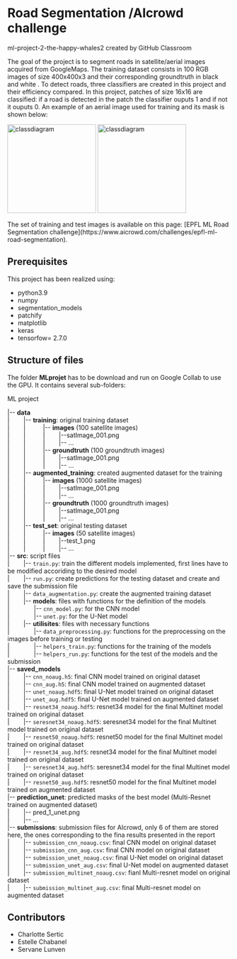 # Road Segmentation /AIcrowd challenge
ml-project-2-the-happy-whales2 created by GitHub Classroom

The goal of the project is to segment roads in  satellite/aerial images acquired from GoogleMaps. 
The training dataset consists in 100 RGB images of size 400x400x3 and their corresponding groundtruth in black and white . 
To detect roads, three classifiers are created in this project and their efficiency compared. 
In this project, patches of size 16x16 are classified: if a road is detected in the patch the classifier ouputs 1 and if not it ouputs 0. 
An example of an aerial image used for training and its mask is shown below:

<p float="left">
<img src="ML_project/data/training/images/satImage_001.png" alt="classdiagram"  width="200" title="hover text">
<img src="ML_project/data/training/groundtruth/satImage_001.png"  alt="classdiagram" width="200" >
</p>
The set of training and test images is available on this page: [EPFL ML Road Segmentation challenge](https://www.aicrowd.com/challenges/epfl-ml-road-segmentation). 

## Prerequisites

This project has been realized using:
* python3.9
* numpy
* segmentation_models
* patchify
* matplotlib
* keras
* tensorfow= 2.7.0

## Structure of files

The folder **MLprojet** has to be download and run on Google Collab to use the GPU. It contains several sub-folders:

ML project

 |-- **data**  
 |&nbsp;  &nbsp;  &nbsp;  &nbsp;  |-- **training**: original training dataset  
 |&nbsp;  &nbsp;  &nbsp;  &nbsp;  |&nbsp;  &nbsp;  &nbsp;  &nbsp;  &nbsp;  |-- **images** (100 satellite images)  
 |&nbsp;  &nbsp;  &nbsp;  &nbsp;  |&nbsp;  &nbsp;  &nbsp;  &nbsp;  &nbsp;  |&nbsp;  &nbsp;  &nbsp;  &nbsp;  |--satImage_001.png  
 |&nbsp;  &nbsp;  &nbsp;  &nbsp;  |&nbsp;  &nbsp;  &nbsp;  &nbsp;  &nbsp;  |&nbsp;  &nbsp;  &nbsp;  &nbsp;  |-- ...  
 |&nbsp;  &nbsp;  &nbsp;  &nbsp;  |&nbsp;  &nbsp;  &nbsp;  &nbsp;  &nbsp;  |-- **groundtruth** (100 groundtruth images)  
 |&nbsp;  &nbsp;  &nbsp;  &nbsp;  |&nbsp;  &nbsp;  &nbsp;  &nbsp;  &nbsp;  |&nbsp;  &nbsp;  &nbsp;  &nbsp;  |--satImage_001.png  
 |&nbsp;  &nbsp;  &nbsp;  &nbsp;  |&nbsp;  &nbsp;  &nbsp;  &nbsp;  &nbsp;  |&nbsp;  &nbsp;  &nbsp;  &nbsp;  |-- ...  
 |&nbsp;  &nbsp;  &nbsp;  &nbsp;  |-- **augmented_training**: created augmented dataset for the training  
 |&nbsp;  &nbsp;  &nbsp;  &nbsp;  |&nbsp;  &nbsp;  &nbsp;  &nbsp;  &nbsp;  |-- **images** (1000 satellite images)  
 |&nbsp;  &nbsp;  &nbsp;  &nbsp;  |&nbsp;  &nbsp;  &nbsp;  &nbsp;  &nbsp;  |&nbsp;  &nbsp;  &nbsp;  &nbsp;  |--satImage_001.png  
 |&nbsp;  &nbsp;  &nbsp;  &nbsp;  |&nbsp;  &nbsp;  &nbsp;  &nbsp;  &nbsp;  |&nbsp;  &nbsp;  &nbsp;  &nbsp;  |-- ...  
 |&nbsp;  &nbsp;  &nbsp;  &nbsp;  |&nbsp;  &nbsp;  &nbsp;  &nbsp;  &nbsp;  |-- **groundtruth**  (1000 groundtruth images)  
 |&nbsp;  &nbsp;  &nbsp;  &nbsp;  |&nbsp;  &nbsp;  &nbsp;  &nbsp;  &nbsp;  |&nbsp;  &nbsp;  &nbsp;  &nbsp;  |--satImage_001.png  
 |&nbsp;  &nbsp;  &nbsp;  &nbsp;  |&nbsp;  &nbsp;  &nbsp;  &nbsp;  &nbsp;  |&nbsp;  &nbsp;  &nbsp;  &nbsp;  |-- ...  
 |&nbsp;  &nbsp;  &nbsp;  &nbsp;  |-- **test_set**: original testing dataset   
 |&nbsp;  &nbsp;  &nbsp;  &nbsp;  |&nbsp;  &nbsp;  &nbsp;  &nbsp;  &nbsp;  |-- **images** (50 satellite images)  
 |&nbsp;  &nbsp;  &nbsp;  &nbsp;  |&nbsp;  &nbsp;  &nbsp;  &nbsp;  &nbsp;  |&nbsp;  &nbsp;  &nbsp;  &nbsp;  |--test_1.png    
 |&nbsp;  &nbsp;  &nbsp;  &nbsp;  |&nbsp;  &nbsp;  &nbsp;  &nbsp;  &nbsp;  |&nbsp;  &nbsp;  &nbsp;  &nbsp;  |-- ...    
 |-- **src**: script files  
 |&nbsp;  &nbsp; &nbsp;  &nbsp;  |-- `train.py`: train the different models implemented, first lines have to be modified accoriding to the desired model   
 |&nbsp;  &nbsp; &nbsp;  &nbsp;  |-- `run.py`: create predictions for the testing dataset and create and save the submission file    
 |&nbsp;  &nbsp; &nbsp;  &nbsp;  |-- `data_augmentation.py`: create the augmented training dataset  
 |&nbsp;  &nbsp; &nbsp;  &nbsp;  |-- **models**: files with functions for the definition of the models  
 |&nbsp;  &nbsp; &nbsp;  &nbsp;  &nbsp;  &nbsp;  &nbsp;  |-- `cnn_model.py`: for the CNN model  
 |&nbsp;  &nbsp; &nbsp;  &nbsp;  &nbsp;  &nbsp;  &nbsp;  |-- `unet.py`: for the U-Net model  
 |&nbsp;  &nbsp; &nbsp;  &nbsp;  |-- **utilisites**: files with necessary functions  
 |&nbsp;  &nbsp; &nbsp;  &nbsp;  &nbsp;  &nbsp;  &nbsp;  |-- `data_preprocessing.py`: functions for the preprocessing on the images before training or testing  
 |&nbsp;  &nbsp; &nbsp;  &nbsp;  &nbsp;  &nbsp;  &nbsp;  |-- `helpers_train.py`: functions for the training of the models   
 |&nbsp;  &nbsp; &nbsp;  &nbsp;  &nbsp;  &nbsp;  &nbsp;  |-- `helpers_run.py`: functions for the test of the models and the submission  
 |-- **saved_models**  
 |&nbsp;  &nbsp; &nbsp;  &nbsp;  |-- `cnn_noaug.h5`: final CNN model trained on original dataset  
 |&nbsp;  &nbsp; &nbsp;  &nbsp;  |-- `cnn_aug.h5`: final CNN model trained on augmented dataset  
 |&nbsp;  &nbsp; &nbsp;  &nbsp;  |-- `unet_noaug.hdf5`: final U-Net model trained on original dataset  
 |&nbsp;  &nbsp; &nbsp;  &nbsp;  |-- `unet_aug.hdf5`: final U-Net model trained on augmented dataset  
 |&nbsp;  &nbsp; &nbsp;  &nbsp;  |-- `resnet34_noaug.hdf5`: resnet34 model for the final Multinet model trained on original dataset   
 |&nbsp;  &nbsp; &nbsp;  &nbsp;  |-- `seresnet34_noaug.hdf5`: seresnet34 model for the final Multinet model trained on original dataset   
 |&nbsp;  &nbsp; &nbsp;  &nbsp;  |-- `resnet50_noaug.hdf5`: resnet50 model for the final Multinet model trained on original dataset   
 |&nbsp;  &nbsp; &nbsp;  &nbsp;  |-- `resnet34_aug.hdf5`: resnet34 model for the final Multinet model trained on original dataset   
 |&nbsp;  &nbsp; &nbsp;  &nbsp;  |-- `seresnet34_aug.hdf5`: seresnet34 model for the final Multinet model trained on original dataset   
 |&nbsp;  &nbsp; &nbsp;  &nbsp;  |-- `resnet50_aug.hdf5`: resnet50 model for the final Multinet model trained on augmented dataset   
 |-- **prediction_unet**: predicted masks of the best model (Multi-Resnet trained on augmented dataset)   
 |&nbsp;  &nbsp; &nbsp;  &nbsp;  |-- pred_1_unet.png    
 |&nbsp;  &nbsp; &nbsp;  &nbsp;  |--  ...   
 |-- **submissions**: submission files for AIcrowd, only 6 of them are stored here, the ones corresponding to the fina results presented in the report  
 |&nbsp;  &nbsp; &nbsp;  &nbsp;  |-- `submission_cnn_noaug.csv`: final CNN model on original dataset  
 |&nbsp;  &nbsp; &nbsp;  &nbsp;  |-- `submission_cnn_aug.csv`: final CNN model on original dataset  
 |&nbsp;  &nbsp; &nbsp;  &nbsp;  |-- `submission_unet_noaug.csv`: final U-Net model on original dataset   
 |&nbsp;  &nbsp; &nbsp;  &nbsp;  |-- `submission_unet_aug.csv`: final U-Net model on augmented dataset  
 |&nbsp;  &nbsp; &nbsp;  &nbsp;  |-- `submission_multinet_noaug.csv`: fianl Multi-resnet model on original dataset       
 |&nbsp;  &nbsp; &nbsp;  &nbsp;  |-- `submission_multinet_aug.csv`: final Multi-resnet model on augmented dataset  
  

## Contributors
* Charlotte Sertic
* Estelle Chabanel
* Servane Lunven
